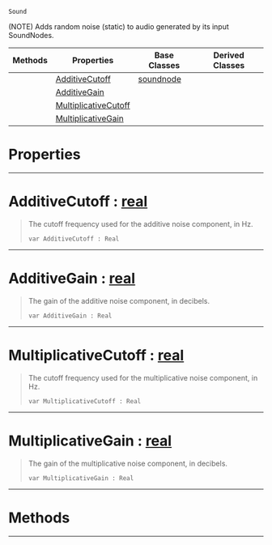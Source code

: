  `Sound`

(NOTE) Adds random noise (static) to audio generated by its input SoundNodes.

|Methods|Properties|Base Classes|Derived Classes|
|---|---|---|---|
| |[ AdditiveCutoff](https://github.com/PlasmaEngine/PlasmaDocs/tree/master/docs/C%2B%2B/code_reference/class_reference/addnoisenode.markdown#additivecutoff-plasma-engi)|[soundnode](https://github.com/PlasmaEngine/PlasmaDocs/tree/master/docs/C%2B%2B/code_reference/class_reference/soundnode.markdown)| |
| |[ AdditiveGain](https://github.com/PlasmaEngine/PlasmaDocs/tree/master/docs/C%2B%2B/code_reference/class_reference/addnoisenode.markdown#additivegain-plasma-engine)| | |
| |[ MultiplicativeCutoff](https://github.com/PlasmaEngine/PlasmaDocs/tree/master/docs/C%2B%2B/code_reference/class_reference/addnoisenode.markdown#multiplicativecutoff-zer)| | |
| |[ MultiplicativeGain](https://github.com/PlasmaEngine/PlasmaDocs/tree/master/docs/C%2B%2B/code_reference/class_reference/addnoisenode.markdown#multiplicativegain-plasma)| | |


 #  Properties


---  
 #  AdditiveCutoff : [real](https://github.com/PlasmaEngine/PlasmaDocs/tree/master/docs/C%2B%2B/code_reference/lightning_base_types/real.markdown)

> The cutoff frequency used for the additive noise component, in Hz.
> ``` lang=cpp, name=Lightning
> var AdditiveCutoff : Real


---  
 #  AdditiveGain : [real](https://github.com/PlasmaEngine/PlasmaDocs/tree/master/docs/C%2B%2B/code_reference/lightning_base_types/real.markdown)

> The gain of the additive noise component, in decibels.
> ``` lang=cpp, name=Lightning
> var AdditiveGain : Real


---  
 #  MultiplicativeCutoff : [real](https://github.com/PlasmaEngine/PlasmaDocs/tree/master/docs/C%2B%2B/code_reference/lightning_base_types/real.markdown)

> The cutoff frequency used for the multiplicative noise component, in Hz.
> ``` lang=cpp, name=Lightning
> var MultiplicativeCutoff : Real


---  
 #  MultiplicativeGain : [real](https://github.com/PlasmaEngine/PlasmaDocs/tree/master/docs/C%2B%2B/code_reference/lightning_base_types/real.markdown)

> The gain of the multiplicative noise component, in decibels.
> ``` lang=cpp, name=Lightning
> var MultiplicativeGain : Real


---  
 #  Methods


---  
 

 